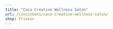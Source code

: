 ```yaml
---
title: "Coco Creative Wellness Salon"
url: /cincinnati/coco-creative-wellness-salon/
shop: Friseur
---
```

